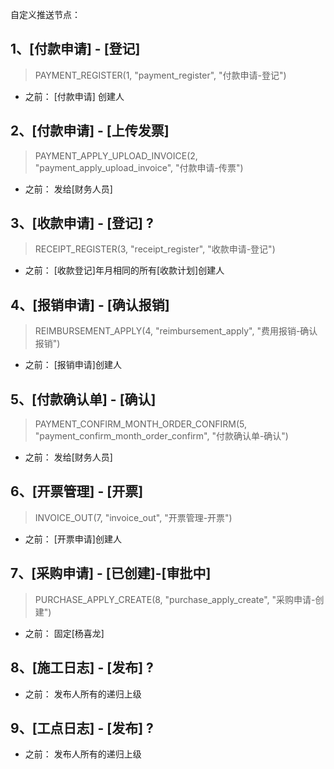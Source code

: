 

自定义推送节点：

## 1、[付款申请] - [登记]

> PAYMENT_REGISTER(1, "payment_register", "付款申请-登记")
	
- 之前： [付款申请] 创建人

## 2、[付款申请] - [上传发票]

> PAYMENT_APPLY_UPLOAD_INVOICE(2, "payment_apply_upload_invoice", "付款申请-传票")

- 之前： 发给[财务人员]

## 3、[收款申请] - [登记] ?

> RECEIPT_REGISTER(3, "receipt_register", "收款申请-登记")
	
- 之前： [收款登记]年月相同的所有[收款计划]创建人

## 4、[报销申请] - [确认报销] 

> REIMBURSEMENT_APPLY(4, "reimbursement_apply", "费用报销-确认报销")
	
- 之前： [报销申请]创建人


## 5、[付款确认单] - [确认] 

> PAYMENT_CONFIRM_MONTH_ORDER_CONFIRM(5, "payment_confirm_month_order_confirm", "付款确认单-确认")
	
- 之前： 发给[财务人员]


## 6、[开票管理] - [开票] 

> INVOICE_OUT(7, "invoice_out", "开票管理-开票")
	
- 之前： [开票申请]创建人

## 7、[采购申请] - [已创建]-[审批中] 

> PURCHASE_APPLY_CREATE(8, "purchase_apply_create", "采购申请-创建")
	
- 之前： 固定[杨喜龙]

## 8、[施工日志] - [发布] ?

> 
	
- 之前： 发布人所有的递归上级

## 9、[工点日志] - [发布] ?

> 
	
- 之前： 发布人所有的递归上级